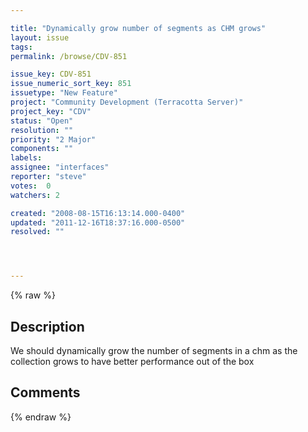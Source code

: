 ```yaml
---

title: "Dynamically grow number of segments as CHM grows"
layout: issue
tags: 
permalink: /browse/CDV-851

issue_key: CDV-851
issue_numeric_sort_key: 851
issuetype: "New Feature"
project: "Community Development (Terracotta Server)"
project_key: "CDV"
status: "Open"
resolution: ""
priority: "2 Major"
components: ""
labels: 
assignee: "interfaces"
reporter: "steve"
votes:  0
watchers: 2

created: "2008-08-15T16:13:14.000-0400"
updated: "2011-12-16T18:37:16.000-0500"
resolved: ""




---
```


{% raw %}

## Description

<div markdown="1" class="description">

We should dynamically grow the number of segments in a chm as the collection grows to have better performance out of the box

</div>

## Comments



{% endraw %}
